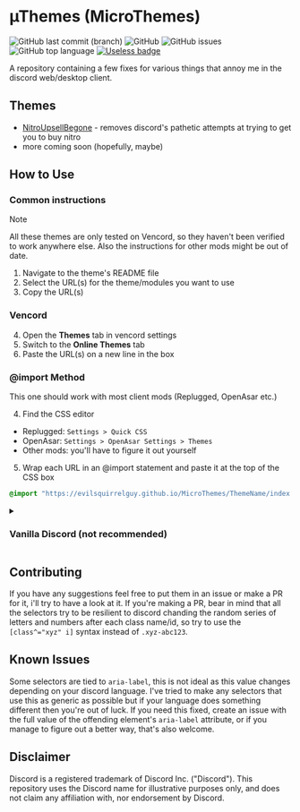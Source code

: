 # µThemes (MicroThemes)

![GitHub last commit (branch)](https://img.shields.io/github/last-commit/EvilSquirrelGuy/MicroThemes/master)
![GitHub](https://img.shields.io/github/license/EvilSquirrelGuy/MicroThemes)
![GitHub issues](https://img.shields.io/github/issues/EvilSquirrelGuy/MicroThemes)
![GitHub top language](https://img.shields.io/github/languages/top/EvilSquirrelGuy/MicroThemes)
[![Useless badge](https://img.shields.io/badge/woah-this%20badge%20is%20useless-9a2fbf)](https://youtu.be/dQw4w9WgXcQ)

A repository containing a few fixes for various things that annoy me in the discord web/desktop client.

## Themes
* [NitroUpsellBegone](NitroUpsellBegone/README.md) - removes discord's pathetic attempts at trying to get you to buy nitro
* more coming soon (hopefully, maybe)

## How to Use
### Common instructions
> [!NOTE]
> All these themes are only tested on Vencord, so they haven't been verified to work anywhere else.
> Also the instructions for other mods might be out of date.

1. Navigate to the theme's README file
2. Select the URL(s) for the theme/modules you want to use
3. Copy the URL(s)

### Vencord
4. Open the **Themes** tab in vencord settings
5. Switch to the **Online Themes** tab
6. Paste the URL(s) on a new line in the box

### @import Method
This one should work with most client mods (Replugged, OpenAsar etc.)

4. Find the CSS editor
  * Replugged: `Settings > Quick CSS`
  * OpenAsar: `Settings > OpenAsar Settings > Themes`
  * Other mods: you'll have to figure it out yourself
5. Wrap each URL in an @import statement and paste it at the top of the CSS box

```css
@import "https://evilsquirrelguy.github.io/MicroThemes/ThemeName/index.css";
```

<details>
<summary><h3>Vanilla Discord (not recommended)</h3></summary>
 
> [!WARNING]
> This is just here as a proof-of-concept, if you actually want to use the theme, consider using client mods

4. Open DevTools
5. Long-press the plus in the bottom half of the "Styles" section
6. Select `inspector-stylesheet`
7. Press enter to cancel rule creation
8. Click the underlined link to `inspector-stylesheet` in the top right corner of the box
9. Paste the `@import` statement (see the @import method) into the stylesheet
10. Re-evaluate your life choices that led to you going through all those steps only for them to be gone next time you start discord
</details>

## Contributing
If you have any suggestions feel free to put them in an issue or make a PR for it, i'll try to have a look at it.
If you're making a PR, bear in mind that all the selectors try to be resilient to discord chanding the random series
of letters and numbers after each class name/id, so try to use the `[class^="xyz" i]` syntax instead of `.xyz-abc123`.

## Known Issues
Some selectors are tied to `aria-label`, this is not ideal as this value changes depending on your discord language.
I've tried to make any selectors that use this as generic as possible but if your language does something different
then you're out of luck. If you need this fixed, create an issue with the full value of the offending element's
`aria-label` attribute, or if you manage to figure out a better way, that's also welcome.

## Disclaimer
Discord is a registered trademark of Discord Inc. ("Discord").  This repository uses the Discord name for illustrative purposes only, and does not claim any affiliation with, nor endorsement by Discord.
